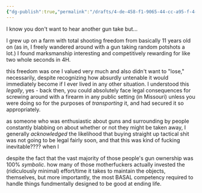 ```yaml
---
{"dg-publish":true,"permalink":"/drafts/4-de-458-f1-9065-44-cc-a95-f-4-cdd-7-cad-14-ce/","dgHomeLink":true,"dgPassFrontmatter":false}
---
```


I know you don't want to hear another gun take but...

I grew up on a farm with total shooting freedom from basically 11 years old on (as in, I freely wandered around with a gun taking random potshots a lot.) I found marksmanship interesting and competitively rewarding for like two whole seconds in 4H. 

this freedom was one I valued very much and also didn't want to "lose," necessarily, despite recognizing how absurdly untenable it would immediately become if I ever lived in any other situation. I understood this *legally*, yes - back then, you could absolutely face legal consequences for screwing around with a firearm in any public setting (in Missouri) unless you were doing so for the purposes of *transporting* it, and had secured it so appropriately.

as someone who was enthusiastic about guns and surrounding by people constantly blabbing on about whether or not they might be taken away, I generally *acknowledged* the likelihood that buying straight up tactical shit was not going to be legal fairly soon, and that this was kind of fucking inevitable???? when I 

despite the fact that the vast majority of those people's gun ownership was 100% *symbolic*. how many of those motherfuckers actually invested the (ridiculously minimal) effort/time it takes to maintain the objects, themselves, but more importantly, the most BASAL competency required to handle things fundmentally designed to be good at ending life.